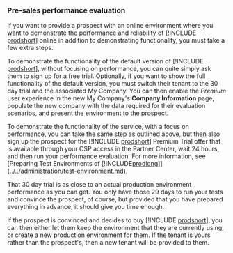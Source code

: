 ### Pre-sales performance evaluation

If you want to provide a prospect with an online environment where you want to demonstrate the performance and reliability of [!INCLUDE [prodshort](prodshort.md)] online in addition to demonstrating functionality, you must take a few extra steps.  

To demonstrate the functionality of the default version of [!INCLUDE [prodshort](prodshort.md)], without focusing on performance, you can quite simply ask them to sign up for a free trial. Optionally, if you want to show the full functionality of the default version, you must switch their tenant to the 30 day trial and the associated My Company. You can then enable the *Premium* user experience in the new My Company's **Company Information** page, populate the new company with the data required for their evaluation scenarios, and present the environment to the prospect.  

To demonstrate the functionality of the service, with a focus on performance, you can take the same step as outlined above, but then also sign up the prospect for the [!INCLUDE [prodshort](prodshort.md)] Premium Trial offer that is available through your CSP access in the Partner Center, wait 24 hours, and then run your performance evaluation. For more information, see [Preparing Test Environments of [!INCLUDE[prodlong](../developer/includes/prodlong.md)]](../../administration/test-environment.md).  

That 30 day trial is as close to an actual production environment performance as you can get. You only have those 29 days to run your tests and convince the prospect, of course, but provided that you have prepared everything in advance, it should give you time enough.  

If the prospect is convinced and decides to buy [!INCLUDE [prodshort](prodshort.md)], you can then either let them keep the environment that they are currently using, or create a new production environment for them. If the tenant is yours rather than the prospect's, then a new tenant will be provided to them.  